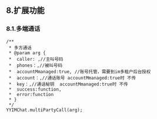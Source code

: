 ## 8.扩展功能

### 8.1.多端通话

	/**
	 * 多方通话 
	 * @param arg {
	 * 	caller: ,//主叫号码
	 *  phones：,//被叫号码
	 *  accountMmanaged:true, //账号托管，需要到im多租户后台授权
	 *  account：,//通话账号 accountMmanaged:true时 不传
	 *  key：,//通话秘钥  accountMmanaged:true时 不传
	 *  success:function,
	 *  error:function
	 * }
	 */
	YYIMChat.multiPartyCall(arg);